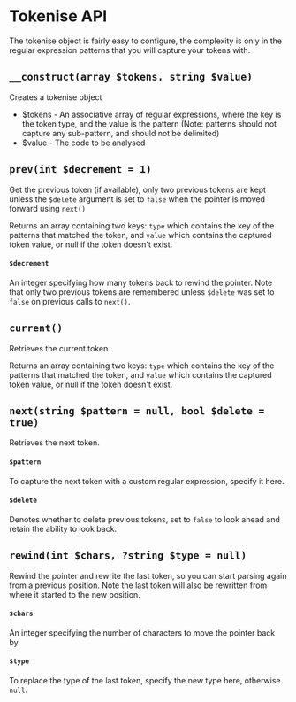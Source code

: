# Tokenise API

The tokenise object is fairly easy to configure, the complexity is only in the regular expression patterns that you will capture your tokens with.

## `__construct(array $tokens, string $value)`

Creates a tokenise object

- $tokens - An associative array of regular expressions, where the key is the token type, and the value is the pattern (Note: patterns should not capture any sub-pattern, and should not be delimited)
- $value - The code to be analysed

## `prev(int $decrement = 1)`

Get the previous token (if available), only two previous tokens are kept unless the `$delete` argument is set to `false` when the pointer is moved forward using `next()`

Returns an array containing two keys: `type` which contains the key of the patterns that matched the token, and `value` which contains the captured token value, or null if the token doesn't exist.

#### `$decrement`

An integer specifying how many tokens back to rewind the pointer. Note that only two previous tokens are remembered unless `$delete` was set to `false` on previous calls to `next()`.

## `current()`

Retrieves the current token.

Returns an array containing two keys: `type` which contains the key of the patterns that matched the token, and `value` which contains the captured token value, or null if the token doesn't exist.

## `next(string $pattern = null, bool $delete = true)`

Retrieves the next token.

#### `$pattern`

To capture the next token with a custom regular expression, specify it here.

#### `$delete`

Denotes whether to delete previous tokens, set to `false` to look ahead and retain the ability to look back.

## `rewind(int $chars, ?string $type = null)`

Rewind the pointer and rewrite the last token, so you can start parsing again from a previous position. Note the last token will also be rewritten from where it started to the new position.

#### `$chars`

An integer specifying the number of characters to move the pointer back by.

#### `$type`

To replace the type of the last token, specify the new type here, otherwise `null`.
